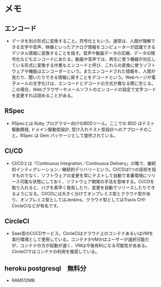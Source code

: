 # メモ

## エンコード

* データを別の形式に変換すること。符号化ともいう。通常は、人間が理解できる文字や音声、映像といったアナログ情報をコンピューターが認識できるデジタル情報に変換することを指す。音声や動画データの圧縮、データの暗号化などもエンコードにあたる。動画や音声では、再生に使う機器が対応している形式に変換する作業もエンコードと呼び、これらの変換に使うソフトウェアや機能はエンコーダーという。またエンコードされた情報を、人間が見たり、聞いたりできる情報に戻すことをデコードという。Webページや電子メールの文字化けは、エンコードとデコードの方式が異なる際に生じる。この場合、Webブラウザーやメールソフトのエンコードの設定で文字コードを変更すれば読めることがある。

## RSpec

* RSpecとは Ruby プログラマー向けのBDDツール。ここでの BDD はテスト駆動開発, ドメイン駆動型設計, 受け入れテスト型設計へのアプローチのこと。RSpec は Gem パッケージとして提供されている。

## CI/CD

* CI/CDとは「Continuous Integration／Continuous Delivery」の略で、継続的インティグレーション／継続的デリバリーという。CI/CDは1つの技術を指すものでなく、ソフトウェアの変更を常にテストして自動で本番環境にリリース可能な状態にしておく、ソフトウェア開発の手法を意味する。CI/CDを取り入れると、バグを素早く発見したり、変更を自動でリリースしたりできるようになる。CI/CDには大きく分けてオンプレミス型とクラウド型があり、オンプレミス型としてはJenkins、クラウド型としてはTravis CIやCircleCIなどが有名です。

## CircleCI

* Saas型のCI/CDサービス。CircleCIはクラウド上のコンテナあるいはVMを実行環境として使用している。コンテナかVMかはユーザーが選択可能だが、コンテナの方が起動が速く、VMは今後有料になる可能性があある。CircleCIではコンテナの利用を推奨している。

## heroku postgresql　無料分

* RAM512MB
